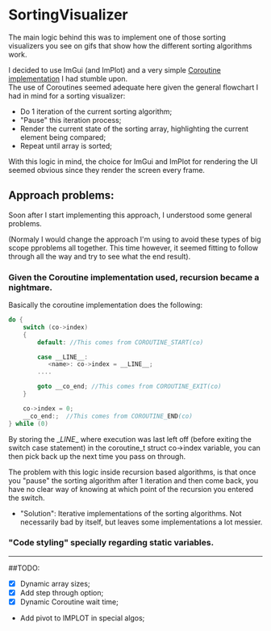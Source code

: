 # SortingVisualizer
The main logic behind this was to implement one of those sorting visualizers
you see on gifs that show how the different sorting algorithms work.

I decided to use ImGui (and ImPlot) and a very simple 
[Coroutine implementation](https://github.com/RandyGaul/kk_slides) I had stumble upon.  
The use of Coroutines seemed adequate here given the general flowchart I had in mind for a sorting visualizer:

- Do 1 iteration of the current sorting algorithm;
- "Pause" this iteration process;
- Render the current state of the sorting array, highlighting the current element being compared;
- Repeat until array is sorted;

With this logic in mind, the choice for ImGui and ImPlot for rendering the UI
seemed obvious since they render the screen every frame.

## Approach problems:
Soon after I start implementing this approach, I understood some general problems.

(Normaly I would change the approach I'm using to avoid these types of big scope pproblems all together.
This time however, it seemed fitting to follow through all the way and try to see what the end result). 

### Given the Coroutine implementation used, recursion became a nightmare. 

Basically the coroutine implementation does the following:

```c
do { 
    switch (co->index) 
    { 
        default: //This comes from COROUTINE_START(co)

        case __LINE__: 
           <name>: co->index = __LINE__;
        ....

        goto __co_end; //This comes from COROUTINE_EXIT(co)
    } 

    co->index = 0; 
    __co_end:;  //This comes from COROUTINE_END(co)
} while (0)
```

By storing the \__LINE__ where execution was last left off (before exiting the
switch case statement) in the coroutine_t struct co->index variable, you can then pick
back up the next time you pass on through.

The problem with this logic inside recursion based algorithms, is that once you
"pause" the sorting algorithm after 1 iteration and then come back, you have no
clear way of knowing at which point of the recursion you entered the switch.

- "Solution": Iterative implementations of the sorting algorithms. Not
  necessarily bad by itself, but leaves some implementations a lot messier.

### "Code styling" specially regarding static variables.

-----------------------------------
##TODO: 
 - [x] Dynamic array sizes;
 - [x] Add step through option;
 - [x] Dynamic Coroutine wait time;
 - Add pivot to IMPLOT in special algos;
